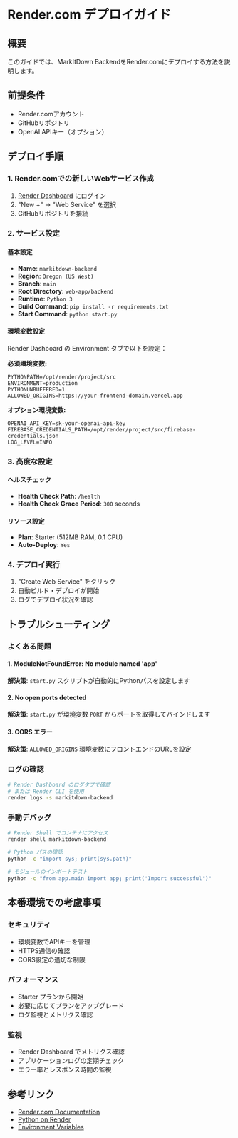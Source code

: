# Render.com デプロイガイド

## 概要
このガイドでは、MarkItDown BackendをRender.comにデプロイする方法を説明します。

## 前提条件
- Render.comアカウント
- GitHubリポジトリ
- OpenAI APIキー（オプション）

## デプロイ手順

### 1. Render.comでの新しいWebサービス作成

1. [Render Dashboard](https://dashboard.render.com/) にログイン
2. "New +" → "Web Service" を選択
3. GitHubリポジトリを接続

### 2. サービス設定

#### 基本設定
- **Name**: `markitdown-backend`
- **Region**: `Oregon (US West)`
- **Branch**: `main`
- **Root Directory**: `web-app/backend`
- **Runtime**: `Python 3`
- **Build Command**: `pip install -r requirements.txt`
- **Start Command**: `python start.py`

#### 環境変数設定
Render Dashboard の Environment タブで以下を設定：

**必須環境変数:**
```
PYTHONPATH=/opt/render/project/src
ENVIRONMENT=production
PYTHONUNBUFFERED=1
ALLOWED_ORIGINS=https://your-frontend-domain.vercel.app
```

**オプション環境変数:**
```
OPENAI_API_KEY=sk-your-openai-api-key
FIREBASE_CREDENTIALS_PATH=/opt/render/project/src/firebase-credentials.json
LOG_LEVEL=INFO
```

### 3. 高度な設定

#### ヘルスチェック
- **Health Check Path**: `/health`
- **Health Check Grace Period**: `300` seconds

#### リソース設定
- **Plan**: Starter (512MB RAM, 0.1 CPU)
- **Auto-Deploy**: `Yes`

### 4. デプロイ実行

1. "Create Web Service" をクリック
2. 自動ビルド・デプロイが開始
3. ログでデプロイ状況を確認

## トラブルシューティング

### よくある問題

#### 1. ModuleNotFoundError: No module named 'app'
**解決策**: `start.py` スクリプトが自動的にPythonパスを設定します

#### 2. No open ports detected
**解決策**: `start.py` が環境変数 `PORT` からポートを取得してバインドします

#### 3. CORS エラー
**解決策**: `ALLOWED_ORIGINS` 環境変数にフロントエンドのURLを設定

### ログの確認
```bash
# Render Dashboard のログタブで確認
# または Render CLI を使用
render logs -s markitdown-backend
```

### 手動デバッグ
```bash
# Render Shell でコンテナにアクセス
render shell markitdown-backend

# Python パスの確認
python -c "import sys; print(sys.path)"

# モジュールのインポートテスト
python -c "from app.main import app; print('Import successful')"
```

## 本番環境での考慮事項

### セキュリティ
- 環境変数でAPIキーを管理
- HTTPS通信の確認
- CORS設定の適切な制限

### パフォーマンス
- Starter プランから開始
- 必要に応じてプランをアップグレード
- ログ監視とメトリクス確認

### 監視
- Render Dashboard でメトリクス確認
- アプリケーションログの定期チェック
- エラー率とレスポンス時間の監視

## 参考リンク
- [Render.com Documentation](https://render.com/docs)
- [Python on Render](https://render.com/docs/deploy-python)
- [Environment Variables](https://render.com/docs/environment-variables)
